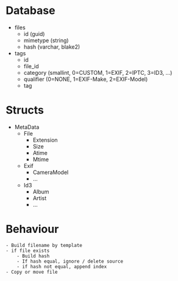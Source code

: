 # Database

- files
    - id (guid)
    - mimetype (string)
    - hash (varchar, blake2)
- tags
    - id
    - file_id
    - category (smallint, 0=CUSTOM, 1=EXIF, 2=IPTC, 3=ID3, ...)
    - qualifier (0=NONE, 1=EXIF-Make, 2=EXIF-Model)
    - tag
    


# Structs
- MetaData
    - File
        - Extension
        - Size
        - Atime
        - Mtime
    - Exif
        - CameraModel
        - ...
    - Id3
        - Album
        - Artist
        - ...
        
# Behaviour
    - Build filename by template
    - if file exists
        - Build hash
        - If hash equal, ignore / delete source
        - if hash not equal, append index
    - Copy or move file 
